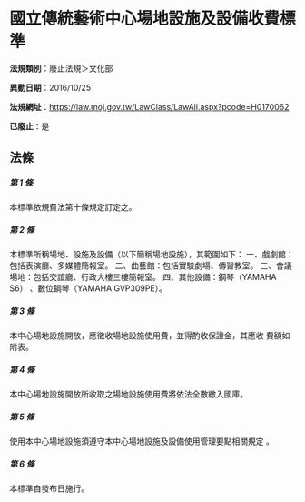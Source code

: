 # 國立傳統藝術中心場地設施及設備收費標準

**法規類別**：廢止法規＞文化部

**異動日期**：2016/10/25  

**法規網址**：https://law.moj.gov.tw/LawClass/LawAll.aspx?pcode=H0170062

**已廢止**：是



## 法條
##### 第 1 條
本標準依規費法第十條規定訂定之。

##### 第 2 條
本標準所稱場地、設施及設備（以下簡稱場地設施），其範圍如下：
一、戲劇館：包括表演廳、多媒體簡報室。
二、曲藝館：包括實驗劇場、傳習教室。
三、會議場地：包括交誼廳、行政大樓三樓簡報室。
四、其他設備：鋼琴（YAMAHA S6） 、數位鋼琴（YAMAHA GVP309PE）。

##### 第 3 條
本中心場地設施開放，應徵收場地設施使用費，並得酌收保證金，其應收
費額如附表。

##### 第 4 條
本中心場地設施開放所收取之場地設施使用費將依法全數繳入國庫。

##### 第 5 條
使用本中心場地設施須遵守本中心場地設施及設備使用管理要點相關規定
。

##### 第 6 條
本標準自發布日施行。


